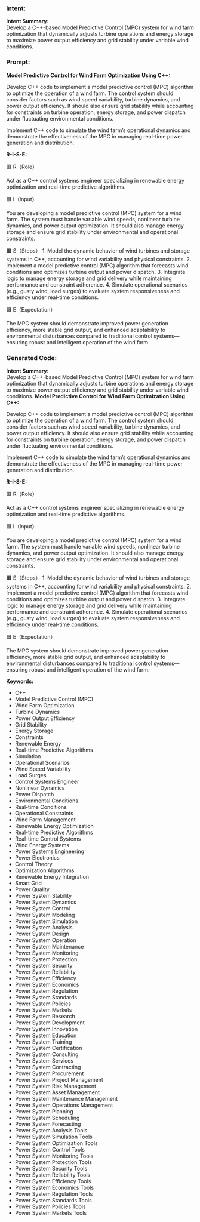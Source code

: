 ### Intent:
**Intent Summary:**  
Develop a C++-based Model Predictive Control (MPC) system for wind farm optimization that dynamically adjusts turbine operations and energy storage to maximize power output efficiency and grid stability under variable wind conditions.

### Prompt:
**Model Predictive Control for Wind Farm Optimization Using C++:**

Develop C++ code to implement a model predictive control (MPC) algorithm to optimize the operation of a wind farm. The control system should consider factors such as wind speed variability, turbine dynamics, and power output efficiency. It should also ensure grid stability while accounting for constraints on turbine operation, energy storage, and power dispatch under fluctuating environmental conditions.

Implement C++ code to simulate the wind farm’s operational dynamics and demonstrate the effectiveness of the MPC in managing real-time power generation and distribution.

**R-I-S-E:**

🟥 R（Role）

Act as a C++ control systems engineer specializing in renewable energy optimization and real-time predictive algorithms.

🟩 I（Input）

You are developing a model predictive control (MPC) system for a wind farm. The system must handle variable wind speeds, nonlinear turbine dynamics, and power output optimization. It should also manage energy storage and ensure grid stability under environmental and operational constraints.

🟧 S（Steps）
	1.	Model the dynamic behavior of wind turbines and storage systems in C++, accounting for wind variability and physical constraints.
	2.	Implement a model predictive control (MPC) algorithm that forecasts wind conditions and optimizes turbine output and power dispatch.
	3.	Integrate logic to manage energy storage and grid delivery while maintaining performance and constraint adherence.
	4.	Simulate operational scenarios (e.g., gusty wind, load surges) to evaluate system responsiveness and efficiency under real-time conditions.

🟦 E（Expectation）

The MPC system should demonstrate improved power generation efficiency, more stable grid output, and enhanced adaptability to environmental disturbances compared to traditional control systems—ensuring robust and intelligent operation of the wind farm.

### Generated Code:
**Intent Summary:**  
Develop a C++-based Model Predictive Control (MPC) system for wind farm optimization that dynamically adjusts turbine operations and energy storage to maximize power output efficiency and grid stability under variable wind conditions.
**Model Predictive Control for Wind Farm Optimization Using C++:**

Develop C++ code to implement a model predictive control (MPC) algorithm to optimize the operation of a wind farm. The control system should consider factors such as wind speed variability, turbine dynamics, and power output efficiency. It should also ensure grid stability while accounting for constraints on turbine operation, energy storage, and power dispatch under fluctuating environmental conditions.

Implement C++ code to simulate the wind farm’s operational dynamics and demonstrate the effectiveness of the MPC in managing real-time power generation and distribution.

**R-I-S-E:**

🟥 R（Role）

Act as a C++ control systems engineer specializing in renewable energy optimization and real-time predictive algorithms.

🟩 I（Input）

You are developing a model predictive control (MPC) system for a wind farm. The system must handle variable wind speeds, nonlinear turbine dynamics, and power output optimization. It should also manage energy storage and ensure grid stability under environmental and operational constraints.

🟧 S（Steps）
	1.	Model the dynamic behavior of wind turbines and storage systems in C++, accounting for wind variability and physical constraints.
	2.	Implement a model predictive control (MPC) algorithm that forecasts wind conditions and optimizes turbine output and power dispatch.
	3.	Integrate logic to manage energy storage and grid delivery while maintaining performance and constraint adherence.
	4.	Simulate operational scenarios (e.g., gusty wind, load surges) to evaluate system responsiveness and efficiency under real-time conditions.

🟦 E（Expectation）

The MPC system should demonstrate improved power generation efficiency, more stable grid output, and enhanced adaptability to environmental disturbances compared to traditional control systems—ensuring robust and intelligent operation of the wind farm.

**Keywords:**

- C++
- Model Predictive Control (MPC)
- Wind Farm Optimization
- Turbine Dynamics
- Power Output Efficiency
- Grid Stability
- Energy Storage
- Constraints
- Renewable Energy
- Real-time Predictive Algorithms
- Simulation
- Operational Scenarios
- Wind Speed Variability
- Load Surges
- Control Systems Engineer
- Nonlinear Dynamics
- Power Dispatch
- Environmental Conditions
- Real-time Conditions
- Operational Constraints
- Wind Farm Management
- Renewable Energy Optimization
- Real-time Predictive Algorithms
- Real-time Control Systems
- Wind Energy Systems
- Power Systems Engineering
- Power Electronics
- Control Theory
- Optimization Algorithms
- Renewable Energy Integration
- Smart Grid
- Power Quality
- Power System Stability
- Power System Dynamics
- Power System Control
- Power System Modeling
- Power System Simulation
- Power System Analysis
- Power System Design
- Power System Operation
- Power System Maintenance
- Power System Monitoring
- Power System Protection
- Power System Security
- Power System Reliability
- Power System Efficiency
- Power System Economics
- Power System Regulation
- Power System Standards
- Power System Policies
- Power System Markets
- Power System Research
- Power System Development
- Power System Innovation
- Power System Education
- Power System Training
- Power System Certification
- Power System Consulting
- Power System Services
- Power System Contracting
- Power System Procurement
- Power System Project Management
- Power System Risk Management
- Power System Asset Management
- Power System Maintenance Management
- Power System Operations Management
- Power System Planning
- Power System Scheduling
- Power System Forecasting
- Power System Analysis Tools
- Power System Simulation Tools
- Power System Optimization Tools
- Power System Control Tools
- Power System Monitoring Tools
- Power System Protection Tools
- Power System Security Tools
- Power System Reliability Tools
- Power System Efficiency Tools
- Power System Economics Tools
- Power System Regulation Tools
- Power System Standards Tools
- Power System Policies Tools
- Power System Markets Tools
